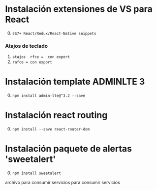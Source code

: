 # Instalación extensiones de VS para React
  0.  ```
      ES7+ React/Redux/React-Native snippets
      ```
### Atajos de teclado 
  1.  ```atajos  rfce =  con export```
  2.  ```rafce = con export```
      
 

# Instalación template ADMINLTE 3
  0.  ```
      npm install admin-lte@^3.2 --save
      ```

# Instalación react routing
  0.  ```
      npm install --save react-router-dom
      ```

# Instalación paquete de alertas 'sweetalert'
  0.  ```
      npm install sweetalert
      ```


archivo para  consumir servicios 
para consumir servicios